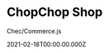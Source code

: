 ---
title: ChopChop Shop
github: https://github.com/chec/commercejs-chopchop-demo
author: Chec/Commerce.js
demo: https://commercejs-chopchop-demo.vercel.app/
date: 2021-02-18T00:00:00.000Z
ssg:
  - Next
cms:
  - Markdown
css:
  - Tailwind
category:
  - Ecommerce
description: ChopChop is an eCommerce starter kit powered by Commerce.js.
draft: false
publish_date: '2020-11-22T21:10:48Z'
update_date: '2021-11-24T21:06:24Z'
github_star: 122
github_fork: 52
---